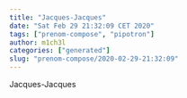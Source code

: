 ```yaml
---
title: "Jacques-Jacques"
date: "Sat Feb 29 21:32:09 CET 2020"
tags: ["prenom-compose", "pipotron"]
author: m1ch3l
categories: ["generated"]
slug: "prenom-compose/2020-02-29-21:32:09"
---
```


Jacques-Jacques
